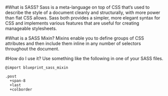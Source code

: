 #What is SASS?
Sass is a meta-language on top of CSS that‘s used to describe the style of a document cleanly and
structurally, with more power than flat CSS allows. Sass both provides a simpler, more elegant
syntax for CSS and implements various features that are useful for creating manageable stylesheets.

#What is a SASS Mixin?
Mixins enable you to define groups of CSS  attributes and then
include them inline in any number of selectors throughout the document. 

#How do I use it?
Use something like the following in one of your SASS files.


    @import blueprint_sass_mixin
    
    .post
      +span-8
      +last
      +colborder